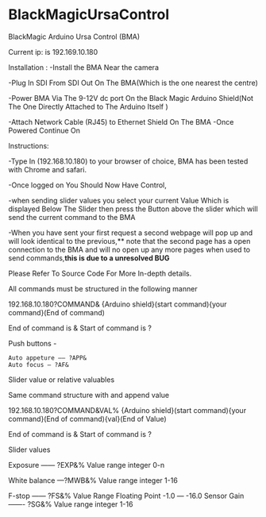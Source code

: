 # BlackMagicUrsaControl
BlackMagic Arduino Ursa Control (BMA)

Current ip: is 192.169.10.180

Installation :
-Install the BMA Near the camera

-Plug In SDI From SDI Out On The BMA(Which is the one nearest the centre)

-Power BMA Via The 9-12V dc port On the Black Magic Arduino Shield(Not The One Directly Attached to The Arduino Itself )

-Attach Network Cable (RJ45) to Ethernet Shield On The BMA
-Once Powered Continue On


Instructions:


-Type In (192.168.10.180) to your browser of choice, BMA has been tested with Chrome and safari.

-Once logged on You Should Now Have Control,

-when sending slider values you select your current Value Which is displayed Below The Slider then press the Button above the slider which will send the current command to the BMA

-When you have sent your first request a second webpage will pop up and will look identical to the previous,** note that the second page has a open connection to the BMA and will no open up any more pages when used to send commands,**this is due to a unresolved BUG**
 
Please Refer To Source Code For More In-depth details.

All commands must be structured in the following manner 
                         
192.168.10.180?COMMAND&
{Arduino shield}(start command){your command}(End of command)

End of command is &
Start of command is ?

Push buttons -

	Auto appeture —— ?APP&
	Auto focus — ?AF&

Slider value or relative valuables

Same command structure with and append value 


192.168.10.180?COMMAND&VAL%
{Arduino shield}(start command){your command}(End of command){val}(End of Value)

End of command is &
Start of command is ?

Slider values 


Exposure —— ?EXP&%
Value range integer 0-n

White balance —?MWB&%
Value range integer 1-16

F-stop —— ?FS&%
Value Range Floating Point -1.0 — -16.0
Sensor Gain ——- ?SG&%
Value range integer 1-16

	



